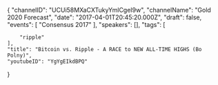 {
    "channelID": "UCUi58MXaCXTukyYmlCgeI9w",
    "channelName": "Gold 2020 Forecast",
    "date": "2017-04-01T20:45:20.000Z",
    "draft": false,
    "events": [
        "Consensus 2017"
    ],
    "speakers": [],
    "tags": [

        "ripple"
    ],
    "title": "Bitcoin vs. Ripple - A RACE to NEW ALL-TIME HIGHS (Bo Polny)",
    "youtubeID": "YgYgEIkdBPQ"
}
